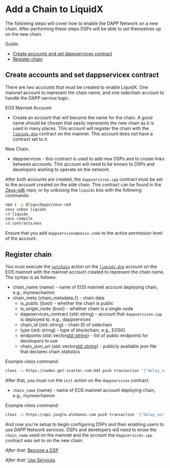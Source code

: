 Add a Chain to LiquidX
==========

The following steps will cover how to enable the DAPP Network on a new chain.  After performing these steps DSPs will be able to set themselves up on the new chain.

Guide:

- [Create accounts and set dappservicex contract](#create-accounts-and-set-dappservicex-contract)
- [Register chain](#register-chain)

## Create accounts and set dappservicex contract

There are two accounts that must be created to enable LiquidX.  One mainnet account to represent the chain name, and one sidechain account to handle the DAPP service logic.

EOS Mainnet Account:

- Create an account that will become the name for the chain.  A good name should be chosen that easily represents the new chain as it is used in many places.  This account will register the chain with the [`liquidx.dsp`](https://bloks.io/account/liquidx.dsp) contract on the mainnet.  This account does not have a contract set to it.

New Chain:

- dappservicex - this contract is used to add new DSPs and to create links between accounts.  This account will need to be known to DSPs and developers wishing to operate on the network.

After both accounts are created, the `dappservicex.cpp` contract must be set to the account created on the side chain.  This contract can be found in the [Zeus-sdk](https://github.com/liquidapps-io/zeus-sdk/blob/master/boxes/groups/dapp-network/liquidx/contracts/eos/dappservicex/dappservicex.cpp) repo, or by unboxing the `liquidx` box with the following commands:

```bash
npm i -g @liquidapps/zeus-cmd
zeus unbox liquidx
cd liquidx
zeus compile
cd contracts/eos
```

Ensure that you add `dappservicex@eosio.code` to the active permission level of the account.

## Register chain

You must execute the [`setchain`](https://bloks.io/account/liquidx.dsp?loadContract=true&tab=Tables&account=liquidx.dsp&scope=liquidx.dsp&limit=100&action=setchain) action on the [`liquidx.dsp`](https://bloks.io/account/liquidx.dsp) account on the EOS mainnet with the mainnet account created to represent the chain name.  The syntax is as follows:

- chain_name {name} - name of EOS mainnet account deploying chain, e.g., mynewchainnn
- chain_meta {chain_metadata_t} - chain data
    - is_public {bool} - whether the chain is public
    - is_single_node {bool} - whether chain is a single node
    - dappservices_contract {std::string} - account that `dappservicex.cpp` is deployed to, e.g., dappservicex
    - chain_id {std::string} - chain ID of sidechain
    - type {std::string} - type of blockchain, e.g., EOSIO
    - endpoints {std::vector<std::string>} - list of public endpoints for developers to use
    - chain_json_uri {std::vector<std::string>} - publicly available json file that declares chain statistics

Example cleos command:

```bash
cleos -u https://nodes.get-scatter.com:443 push transaction '{"delay_sec":0,"max_cpu_usage_ms":0,"actions":[{"account":"liquidx.dsp","name":"setchain","data":{"chain_name":"mynewchainnn","chain_meta":{"is_public":true,"is_single_node":false,"dappservices_contract":"dappservicex","chain_id":"e70aaab8997e1dfce58fbfac80cbbb8fecec7b99cf982a9444273cbc64c41473","type":"EOSIO","endpoints":[],"p2p_seeds":[],"chain_json_uri":""}},"authorization":[{"actor":"mynewchainnn","permission":"active"}]}]}'
```

After that, you must run the `init` action on the `dappservicex` contract.

- `chain_name` {name} - name of EOS mainnet account deploying chain, e.g., mynewchainnn

Example cleos command:

```bash
cleos -u https://api.jungle.alohaeos.com push transaction '{"delay_sec":0,"max_cpu_usage_ms":0,"actions":[{"account":"dappservicex","name":"init","data":{"chain_name":"liquidjungle"},"authorization":[{"actor":"dappservicex","permission":"active"}]}]}'
```

And now you're setup to begin configuring DSPs and then enabling users to use DAPP Network services.  DSPs and developers will need to know the `chain_name` used on the mainnet and the account the `dappservicex.cpp` contract was set to on the new chain.

*After that*: [Become a DSP](become-a-dsp)

*After that*: [Use Services](use-services)